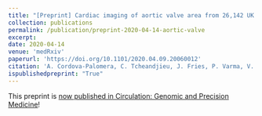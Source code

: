 ```yaml
---
title: "[Preprint] Cardiac imaging of aortic valve area from 26,142 UK Biobank participants reveal novel genetic associations and shared genetic comorbidity with multiple disease phenotypes"
collection: publications
permalink: /publication/preprint-2020-04-14-aortic-valve
excerpt:
date: 2020-04-14
venue: 'medRxiv'
paperurl: 'https://doi.org/10.1101/2020.04.09.20060012'
citation: 'A. Cordova-Palomera, C. Tcheandjieu, J. Fries, P. Varma, V. Chen, M. Fiterau, K. Xiao, H. Tejeda, B. Keavney, H. Cordell, Y. Tanigawa, G. Venkataraman, M. Rivas, C. Re, E. Ashley, J. R. Priest, Cardiac imaging of aortic valve area from 26,142 UK Biobank participants reveal novel genetic associations and shared genetic comorbidity with multiple disease phenotypes. medRxiv, 2020.04.09.20060012 (2020).'
ispublishedpreprint: "True"
---
```


This preprint is [now published in Circulation: Genomic and Precision Medicine](/publication/2020-10-30-aortic-valve)!